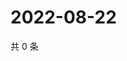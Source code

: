 # 2022-08-22

共 0 条

<!-- BEGIN WEIBO -->
<!-- 最后更新时间 Mon Aug 22 2022 02:18:39 GMT+0800 (China Standard Time) -->

<!-- END WEIBO -->

